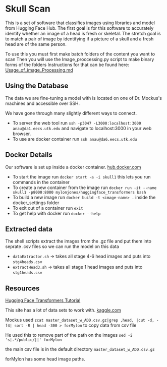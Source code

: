 # Skull Scan
This is a set of software that classifies images using libraries and model from Hugging Face Hub.
The first goal is for this software to accurately identify whether an image of a head is fresh or skeletal.
The stretch goal is to match a pair of image by identifying if a picture of a skull and a fresh head are of the same person.

To use this you must first make batch folders of the content you want to scan
Then you will use the Image_proccessing.py script to make binary forms of the folders
Instructions for that can be found here: [Usage_of_image_Processing.md](/Usage_of_image_processing.md)

## Using the Database

The data we are fine-tuning a model with is located on one of Dr. Mockus's machines and accessible over SSH.

We have gone through many slightly different ways to connect.
* To server the web tool run `ssh -p3047 -L3000:localhost:3000 anau@da1.eecs.utk.edu` and navigate to localhost:3000 in your web browser.
* To use are docker container run `ssh anau@da6.eecs.utk.edu`

## Docker Details
Our software is set up inside a docker container. [hub.docker.com](https://hub.docker.com/repository/docker/mylonjones/huggingface_transformers/general)

* To start the image run `docker start -a -i skull1` this lets you run commands in the container
* To create a new container from the image run `docker run -it --name skull1 -p8000:8000 mylonjones/huggingface_transformers bash`
* To build a new image run `docker build -t <image-name> .` inside the docker_settings folder
* To exit out of a container run `exit`
* To get help with docker run `docker --help`

## Extracted data 
The shell scripts extract the images from the .gz file and put them into seprate .csv files so we can run the model on this data
- `dataExtractor.sh` -> takes all stage 4-6 head images and puts into `stg4heads.csv`
- `extractHead3.sh` -> takes all stage 1 head images and puts into `stg1heads.csv`

## Resources

[Hugging Face Transformers Tutorial](https://huggingface.co/learn/nlp-course/chapter1/1)

This site has a lot of data sets to work with.
[kaggle.com](https://www.kaggle.com/datasets/aladdinpersson/flickr8kimagescaptions)

Mockus used `zcat master_dataset_w_ADD.csv.gz|grep ,head, |cut -d, -f4| sort -R | head -300 > forMylon`
to copy data from csv file

He used this to remove part of the path on the images
`sed -i 's|.*/public/||' forMylon`

the main csv file is in the default directory
`master_dataset_w_ADD.csv.gz`

forMylon has some head image paths.


